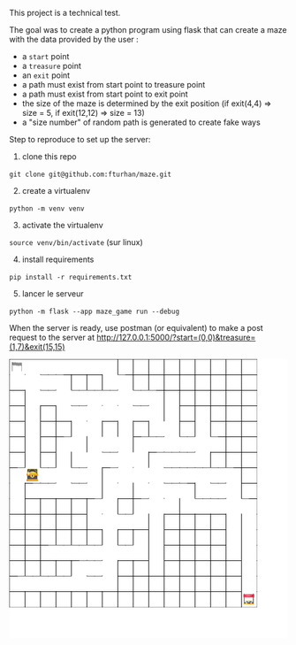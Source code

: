 This project is a technical test.

The goal was to create a python program using flask that can create a maze with the data provided by the user :

- a `start` point
- a `treasure` point
- an `exit` point
- a path must exist from start point to treasure point
- a path must exist from start point to exit point
- the size of the maze is determined by the exit position (if exit(4,4) => size = 5, if exit(12,12) => size = 13)
- a "size number" of random path is generated to create fake ways

Step to reproduce to set up the server:

1. clone this repo

`git clone git@github.com:fturhan/maze.git`

2. create a virtualenv

`python -m venv venv`

3. activate the virtualenv

`source venv/bin/activate` (sur linux)

4. install requirements

`pip install -r requirements.txt`

5. lancer le serveur

`python -m flask --app maze_game run --debug`

When the server is ready, use postman (or equivalent) to make a post request to the server at http://127.0.0.1:5000/?start=(0,0)&treasure=(1,7)&exit(15,15)

![Image description](./maze_game.png)
